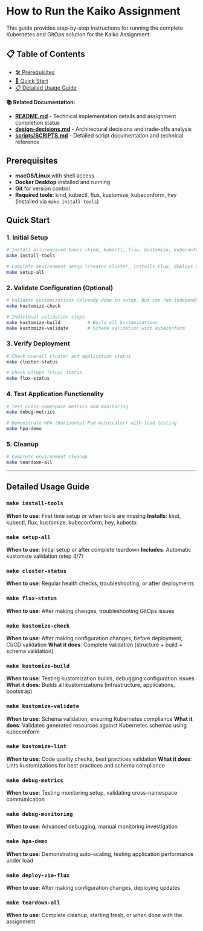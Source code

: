 # How to Run the Kaiko Assignment

This guide provides step-by-step instructions for running the complete Kubernetes and GitOps solution for the Kaiko Assignment.

## 📋 Table of Contents

- [🛠️ Prerequisites](#️-prerequisites)
- [🚀 Quick Start](#-quick-start)
- [📋 Detailed Usage Guide](#-detailed-usage-guide)

**📚 Related Documentation:**
- **[README.md](../README.md)** - Technical implementation details and assignment completion status
- **[design-decisions.md](../design-decisions.md)** - Architectural decisions and trade-offs analysis
- **[scripts/SCRIPTS.md](SCRIPTS.md)** - Detailed script documentation and technical reference

## Prerequisites

- **macOS/Linux** with shell access
- **Docker Desktop** installed and running
- **Git** for version control
- **Required tools**: kind, kubectl, flux, kustomize, kubeconform, hey (installed via `make install-tools`)

## Quick Start

### 1. Initial Setup
```bash
# Install all required tools (kind, kubectl, flux, kustomize, kubeconform, hey)
make install-tools

# Complete environment setup (creates cluster, installs Flux, deploys everything)
make setup-all
```

### 2. Validate Configuration (Optional)
```bash
# Validate kustomizations (already done in setup, but can run independently)
make kustomize-check

# Individual validation steps
make kustomize-build          # Build all kustomizations
make kustomize-validate       # Schema validation with kubeconform
```

### 3. Verify Deployment
```bash
# Check overall cluster and application status
make cluster-status

# Check GitOps (Flux) status
make flux-status
```

### 4. Test Application Functionality
```bash
# Test cross-namespace metrics and monitoring
make debug-metrics

# Demonstrate HPA (Horizontal Pod Autoscaler) with load testing
make hpa-demo
```

### 5. Cleanup
```bash
# Complete environment cleanup
make teardown-all
```

---

## Detailed Usage Guide

### `make install-tools`
**When to use**: First time setup or when tools are missing
**Installs**: kind, kubectl, flux, kustomize, kubeconform, hey, kubectx

### `make setup-all`
**When to use**: Initial setup or after complete teardown
**Includes**: Automatic kustomize validation (step 4/7)

### `make cluster-status`
**When to use**: Regular health checks, troubleshooting, or after deployments

### `make flux-status`
**When to use**: After making changes, troubleshooting GitOps issues

### `make kustomize-check`
**When to use**: After making configuration changes, before deployment, CI/CD validation
**What it does**: Complete validation (structure + build + schema validation)

### `make kustomize-build`
**When to use**: Testing kustomization builds, debugging configuration issues
**What it does**: Builds all kustomizations (infrastructure, applications, bootstrap)

### `make kustomize-validate`
**When to use**: Schema validation, ensuring Kubernetes compliance
**What it does**: Validates generated resources against Kubernetes schemas using kubeconform

### `make kustomize-lint`
**When to use**: Code quality checks, best practices validation
**What it does**: Lints kustomizations for best practices and schema compliance

### `make debug-metrics`
**When to use**: Testing monitoring setup, validating cross-namespace communication

### `make debug-monitoring`
**When to use**: Advanced debugging, manual monitoring investigation

### `make hpa-demo`
**When to use**: Demonstrating auto-scaling, testing application performance under load

### `make deploy-via-flux`
**When to use**: After making configuration changes, deploying updates

### `make teardown-all`
**When to use**: Complete cleanup, starting fresh, or when done with the assignment
